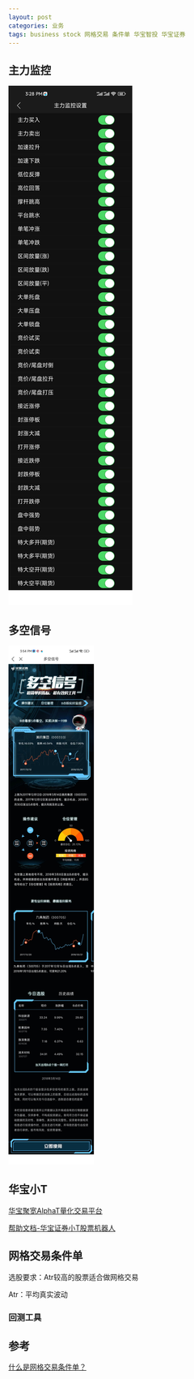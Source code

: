 ```yaml
---
layout: post
categories: 业务
tags: business stock 网格交易 条件单 华宝智投 华宝证券
---
```




## 主力监控

![main monitor](/images/huabao-main-monitor.jpg)

## 多空信号

![DK signal](/images/huabao-DK-signal.jpg)



## 华宝小T

[华宝聚宽AlphaT量化交易平台](https://quant.touker.com/)

[帮助文档-华宝证券小T股票机器人](https://docs.qq.com/doc/DQXhTWnhpUHZ3cENj)

## 网格交易条件单

选股要求：Atr较高的股票适合做网格交易

Atr：平均真实波动

### 回测工具



## 参考

[什么是网格交易条件单？](https://gupiao.touker.com/stock/answer/80)